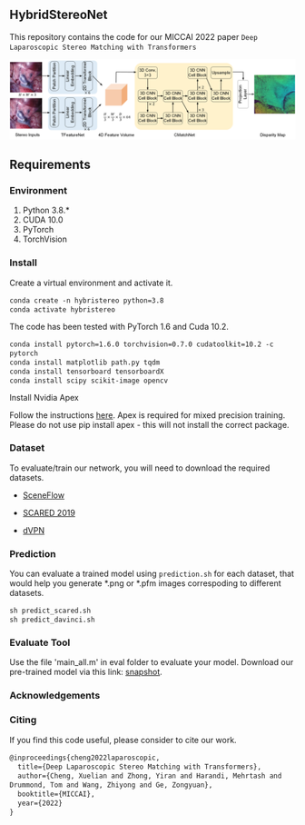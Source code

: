 ## HybridStereoNet

This repository contains the code for our MICCAI 2022 paper `Deep Laparoscopic Stereo Matching with Transformers` 

![alt text](./imgs/hybrid-stereo.png)

## Requirements

### Environment

1. Python 3.8.*
2. CUDA 10.0
3. PyTorch 
4. TorchVision 

### Install
Create a  virtual environment and activate it.
```shell
conda create -n hybristereo python=3.8
conda activate hybristereo
```
The code has been tested with PyTorch 1.6 and Cuda 10.2.
```shell
conda install pytorch=1.6.0 torchvision=0.7.0 cudatoolkit=10.2 -c pytorch
conda install matplotlib path.py tqdm
conda install tensorboard tensorboardX
conda install scipy scikit-image opencv
```

Install Nvidia Apex


Follow the instructions [here](https://github.com/NVIDIA/apex#quick-start). Apex is required for mixed precision training. 
Please do not use pip install apex - this will not install the correct package.

### Dataset
To evaluate/train our network, you will need to download the required datasets.

* [SceneFlow](https://lmb.informatik.uni-freiburg.de/resources/datasets/SceneFlowDatasets.en.html)

* [SCARED 2019](https://endovissub2019-scared.grand-challenge.org/)

* [dVPN](http://hamlyn.doc.ic.ac.uk/vision/)

### Prediction

You can evaluate a trained model using `prediction.sh` for each dataset, that would help you generate *.png or *.pfm images correspoding to different datasets.
```shell
sh predict_scared.sh
sh predict_davinci.sh
```

### Evaluate Tool  

Use the file 'main_all.m' in eval folder to evaluate your model. Download our pre-trained model via this link: [snapshot](https://drive.google.com/drive/folders/1iqLlMQFxjdCMuq0i3NpQu5FGq5xs0BVS?usp=sharing).

### Acknowledgements


### Citing
If you find this code useful, please consider to cite our work.

```shell
@inproceedings{cheng2022laparoscopic,
  title={Deep Laparoscopic Stereo Matching with Transformers},
  author={Cheng, Xuelian and Zhong, Yiran and Harandi, Mehrtash and Drummond, Tom and Wang, Zhiyong and Ge, Zongyuan},
  booktitle={MICCAI},
  year={2022}
}
```

